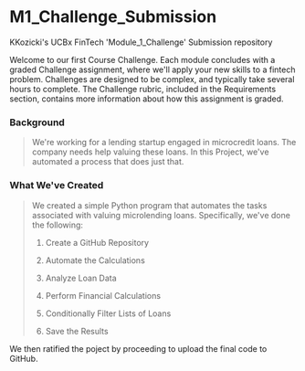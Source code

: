 # M1_Challenge_Submission
KKozicki's UCBx FinTech 'Module_1_Challenge' Submission repository

Welcome to our first Course Challenge. Each module concludes with a graded Challenge assignment, where we'll apply your new skills to a fintech problem. Challenges are designed to be complex, and typically take several hours to complete. The Challenge rubric, included in the Requirements section, contains more information about how this assignment is graded.

### **Background**
> We're working for a lending startup engaged in microcredit loans. The company needs help valuing these loans. In this Project, we've automated a process that does just that.

### **What We've Created**
> We created a simple Python program that automates the tasks associated with valuing microlending loans. Specifically, we've done the following:
> 
> 1. Create a GitHub Repository
> 
> 2. Automate the Calculations
> 
> 3. Analyze Loan Data
> 
> 4. Perform Financial Calculations
> 
> 5. Conditionally Filter Lists of Loans
>
>6. Save the Results

We then ratified the poject by proceeding to upload the final code to GitHub.
